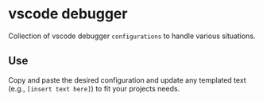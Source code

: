 # vscode debugger
Collection of vscode debugger `configurations` to handle various situations.

## Use

Copy and paste the desired configuration and update any templated text (e.g., `[insert text here]`) 
to fit your projects needs.